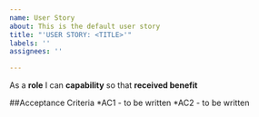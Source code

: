 ```yaml
---
name: User Story
about: This is the default user story
title: "'USER STORY: <TITLE>'"
labels: ''
assignees: ''

---
```


As a **role** I can **capability** so that **received benefit**

##Acceptance Criteria
*AC1 - to be written
*AC2 - to be written
